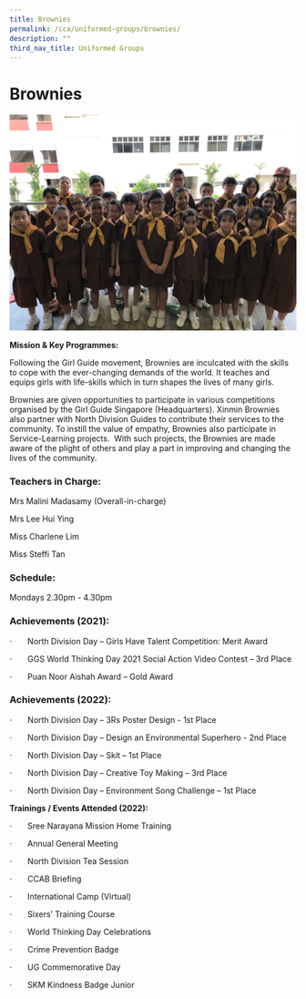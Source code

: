 ```yaml
---
title: Brownies
permalink: /cca/uniformed-groups/brownies/
description: ""
third_nav_title: Uniformed Groups
---
```

# **Brownies**

![](/images/World-Thinking-DayXMPS.jpg)

**Mission & Key Programmes:**
      
Following the Girl Guide movement, Brownies are inculcated with the skills to cope with the ever-changing demands of the world. It teaches and equips girls with life-skills which in turn shapes the lives of many girls.

Brownies are given opportunities to participate in various competitions organised by the Girl Guide Singapore (Headquarters). Xinmin Brownies also partner with North Division Guides to contribute their services to the community. To instill the value of empathy, Brownies also participate in Service-Learning projects.  With such projects, the Brownies are made aware of the plight of others and play a part in improving and changing the lives of the community.

### Teachers in Charge:

Mrs Malini Madasamy (Overall-in-charge)

Mrs Lee Hui Ying

Miss Charlene Lim

Miss Steffi Tan

### Schedule:

Mondays
2.30pm - 4.30pm

### Achievements (2021):

·       North Division Day – Girls Have Talent Competition: Merit Award

·       GGS World Thinking Day 2021 Social Action Video Contest – 3rd Place

·       Puan Noor Aishah Award – Gold Award

### Achievements (2022):

·       North Division Day – 3Rs Poster Design - 1st Place

·       North Division Day – Design an Environmental Superhero - 2nd Place

·       North Division Day – Skit – 1st Place

·       North Division Day – Creative Toy Making – 3rd Place

·       North Division Day – Environment Song Challenge – 1st Place

**Trainings / Events Attended (2022):**

·       Sree Narayana Mission Home Training

·       Annual General Meeting

·       North Division Tea Session

·       CCAB Briefing

·       International Camp (Virtual)

·       Sixers’ Training Course

·       World Thinking Day Celebrations

·       Crime Prevention Badge

·       UG Commemorative Day

·       SKM Kindness Badge Junior
